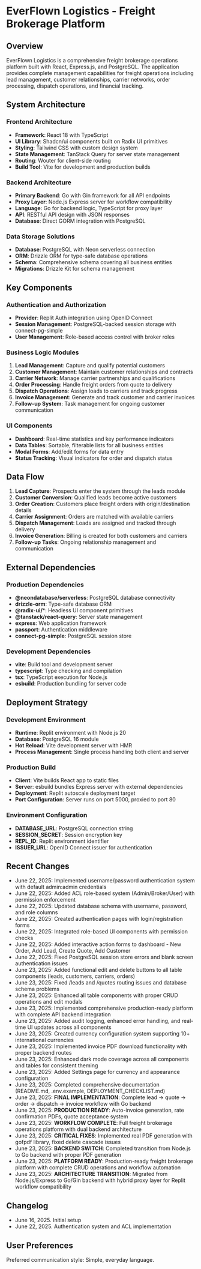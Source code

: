 # EverFlown Logistics - Freight Brokerage Platform

## Overview

EverFlown Logistics is a comprehensive freight brokerage operations platform built with React, Express.js, and PostgreSQL. The application provides complete management capabilities for freight operations including lead management, customer relationships, carrier networks, order processing, dispatch operations, and financial tracking.

## System Architecture

### Frontend Architecture
- **Framework**: React 18 with TypeScript
- **UI Library**: Shadcn/ui components built on Radix UI primitives
- **Styling**: Tailwind CSS with custom design system
- **State Management**: TanStack Query for server state management
- **Routing**: Wouter for client-side routing
- **Build Tool**: Vite for development and production builds

### Backend Architecture
- **Primary Backend**: Go with Gin framework for all API endpoints
- **Proxy Layer**: Node.js Express server for workflow compatibility
- **Language**: Go for backend logic, TypeScript for proxy layer
- **API**: RESTful API design with JSON responses
- **Database**: Direct GORM integration with PostgreSQL

### Data Storage Solutions
- **Database**: PostgreSQL with Neon serverless connection
- **ORM**: Drizzle ORM for type-safe database operations
- **Schema**: Comprehensive schema covering all business entities
- **Migrations**: Drizzle Kit for schema management

## Key Components

### Authentication and Authorization
- **Provider**: Replit Auth integration using OpenID Connect
- **Session Management**: PostgreSQL-backed session storage with connect-pg-simple
- **User Management**: Role-based access control with broker roles

### Business Logic Modules
1. **Lead Management**: Capture and qualify potential customers
2. **Customer Management**: Maintain customer relationships and contracts
3. **Carrier Network**: Manage carrier partnerships and qualifications
4. **Order Processing**: Handle freight orders from quote to delivery
5. **Dispatch Operations**: Assign loads to carriers and track progress
6. **Invoice Management**: Generate and track customer and carrier invoices
7. **Follow-up System**: Task management for ongoing customer communication

### UI Components
- **Dashboard**: Real-time statistics and key performance indicators
- **Data Tables**: Sortable, filterable lists for all business entities
- **Modal Forms**: Add/edit forms for data entry
- **Status Tracking**: Visual indicators for order and dispatch status

## Data Flow

1. **Lead Capture**: Prospects enter the system through the leads module
2. **Customer Conversion**: Qualified leads become active customers
3. **Order Creation**: Customers place freight orders with origin/destination details
4. **Carrier Assignment**: Orders are matched with available carriers
5. **Dispatch Management**: Loads are assigned and tracked through delivery
6. **Invoice Generation**: Billing is created for both customers and carriers
7. **Follow-up Tasks**: Ongoing relationship management and communication

## External Dependencies

### Production Dependencies
- **@neondatabase/serverless**: PostgreSQL database connectivity
- **drizzle-orm**: Type-safe database ORM
- **@radix-ui/***: Headless UI component primitives
- **@tanstack/react-query**: Server state management
- **express**: Web application framework
- **passport**: Authentication middleware
- **connect-pg-simple**: PostgreSQL session store

### Development Dependencies
- **vite**: Build tool and development server
- **typescript**: Type checking and compilation
- **tsx**: TypeScript execution for Node.js
- **esbuild**: Production bundling for server code

## Deployment Strategy

### Development Environment
- **Runtime**: Replit environment with Node.js 20
- **Database**: PostgreSQL 16 module
- **Hot Reload**: Vite development server with HMR
- **Process Management**: Single process handling both client and server

### Production Build
- **Client**: Vite builds React app to static files
- **Server**: esbuild bundles Express server with external dependencies
- **Deployment**: Replit autoscale deployment target
- **Port Configuration**: Server runs on port 5000, proxied to port 80

### Environment Configuration
- **DATABASE_URL**: PostgreSQL connection string
- **SESSION_SECRET**: Session encryption key
- **REPL_ID**: Replit environment identifier
- **ISSUER_URL**: OpenID Connect issuer for authentication

## Recent Changes
- June 22, 2025: Implemented username/password authentication system with default admin:admin credentials
- June 22, 2025: Added ACL role-based system (Admin/Broker/User) with permission enforcement
- June 22, 2025: Updated database schema with username, password, and role columns
- June 22, 2025: Created authentication pages with login/registration forms
- June 22, 2025: Integrated role-based UI components with permission checks
- June 22, 2025: Added interactive action forms to dashboard - New Order, Add Lead, Create Quote, Add Customer
- June 22, 2025: Fixed PostgreSQL session store errors and blank screen authentication issues
- June 23, 2025: Added functional edit and delete buttons to all table components (leads, customers, carriers, orders)
- June 23, 2025: Fixed /leads and /quotes routing issues and database schema problems
- June 23, 2025: Enhanced all table components with proper CRUD operations and edit modals
- June 23, 2025: Implemented comprehensive production-ready platform with complete API backend integration
- June 23, 2025: Added audit logging, enhanced error handling, and real-time UI updates across all components
- June 23, 2025: Created currency configuration system supporting 10+ international currencies
- June 23, 2025: Implemented invoice PDF download functionality with proper backend routes
- June 23, 2025: Enhanced dark mode coverage across all components and tables for consistent theming
- June 23, 2025: Added Settings page for currency and appearance configuration
- June 23, 2025: Completed comprehensive documentation (README.md, .env.example, DEPLOYMENT_CHECKLIST.md)
- June 23, 2025: **FINAL IMPLEMENTATION**: Complete lead → quote → order → dispatch → invoice workflow with Go backend
- June 23, 2025: **PRODUCTION READY**: Auto-invoice generation, rate confirmation PDFs, quote acceptance system
- June 23, 2025: **WORKFLOW COMPLETE**: Full freight brokerage operations platform with dual backend architecture
- June 23, 2025: **CRITICAL FIXES**: Implemented real PDF generation with gofpdf library, fixed delete cascade issues
- June 23, 2025: **BACKEND SWITCH**: Completed transition from Node.js to Go backend with proper PDF generation
- June 23, 2025: **PLATFORM READY**: Production-ready freight brokerage platform with complete CRUD operations and workflow automation
- June 23, 2025: **ARCHITECTURE TRANSITION**: Migrated from Node.js/Express to Go/Gin backend with hybrid proxy layer for Replit workflow compatibility

## Changelog
- June 16, 2025. Initial setup
- June 22, 2025. Authentication system and ACL implementation

## User Preferences

Preferred communication style: Simple, everyday language.